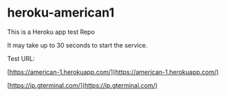 # heroku-american1
This is a Heroku app test Repo

It may take up to 30 seconds to start the service.

Test URL:

[https://american-1.herokuapp.com/](https://american-1.herokuapp.com/)

[https://ip.gterminal.com/](https://ip.gterminal.com/)
